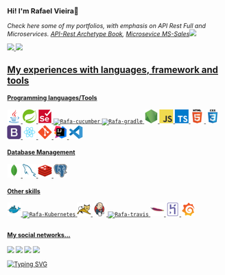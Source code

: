 ### Hi! I'm Rafael Vieira👋

<div>
    <p>
      <em>
	Check here some of my portfolios, with emphasis on API Rest Full and Microservices. <a href="https://github.com/rafaelrok/rest-archetypebook_v2">API-Rest Archetype Book</a>, <a href="https://github.com/rafaelrok/ms-sales">Microsevice MS-Sales</a><img src="https://media.giphy.com/media/WUlplcMpOCEmTGBtBW/giphy.gif" width="30"> 
      </em>
    </p>
</div>

<div>
  <a href="https://github.com/rafaelrok">
  <img height="180em" src="https://github-readme-stats.vercel.app/api?username=rafaelrok&show_icons=true&theme=dracula&include_all_commits=true&count_private=true"/>
  <img height="180em" src="https://github-readme-stats.vercel.app/api/top-langs/?username=rafaelrok&layout=compact&langs_count=7&theme=dracula"/>
</div>

##

<div style="display: inline_block">
<h2>My experiences with languages, framework and tools</h2>
<h4>Programming languages/Tools</h4>
<code><img alt="Rafa-Java" height="32" src="https://raw.githubusercontent.com/devicons/devicon/master/icons/java/java-original.svg"></code>
<code><img alt="Rafa-Spring" height="32" src="https://raw.githubusercontent.com/devicons/devicon/master/icons/spring/spring-original.svg"></code>
<code><img alt="Rafa-Selenium" height="32" src="https://raw.githubusercontent.com/devicons/devicon/master/icons/selenium/selenium-original.svg"></code>
<code><img alt="Rafa-cucumber" height="32" src="https://cdn.jsdelivr.net/gh/devicons/devicon/icons/cucumber/cucumber-plain.svg""></code>
<code><img alt="Rafa-gradle" height="32" src="https://cdn.jsdelivr.net/gh/devicons/devicon/icons/gradle/gradle-plain.svg""></code>
<code><img height="32" src="https://raw.githubusercontent.com/github/explore/80688e429a7d4ef2fca1e82350fe8e3517d3494d/topics/nodejs/nodejs.png" alt="Nodejs"/></code>
<code><img height="32" src="https://raw.githubusercontent.com/github/explore/80688e429a7d4ef2fca1e82350fe8e3517d3494d/topics/javascript/javascript.png" alt="Javascript"/></code>
<code><img height="32" src="https://raw.githubusercontent.com/github/explore/80688e429a7d4ef2fca1e82350fe8e3517d3494d/topics/typescript/typescript.png" alt="Typescript"/></code>
<code><img height="32" src="https://raw.githubusercontent.com/github/explore/80688e429a7d4ef2fca1e82350fe8e3517d3494d/topics/html/html.png" alt="HTML5"/></code>
<code><img height="32" src="https://raw.githubusercontent.com/github/explore/80688e429a7d4ef2fca1e82350fe8e3517d3494d/topics/css/css.png" alt="CSS"/></code>
<code><img height="32" src="https://raw.githubusercontent.com/github/explore/80688e429a7d4ef2fca1e82350fe8e3517d3494d/topics/bootstrap/bootstrap.png" alt="Bootstrap"/></code>
<code><img height="32" src="https://raw.githubusercontent.com/github/explore/80688e429a7d4ef2fca1e82350fe8e3517d3494d/topics/react/react.png" alt="React"/></code>
<code><img alt="Rafa-Git" height="32" src="https://raw.githubusercontent.com/devicons/devicon/master/icons/git/git-original.svg"></code>
<code><img alt="Rafa-intelij" height="32" src="https://raw.githubusercontent.com/devicons/devicon/master/icons/intellij/intellij-original.svg"></code>
<code><img alt="Rafa-vscode" height="32" src="https://raw.githubusercontent.com/devicons/devicon/master/icons/vscode/vscode-original.svg"></code>
<h4>Database Management</h4>
<code><img alt="Rafa-Mongodb" height="32" src="https://raw.githubusercontent.com/devicons/devicon/master/icons/mongodb/mongodb-original.svg"></code>
<code><img alt="Rafa-mysql" height="32" src="https://raw.githubusercontent.com/devicons/devicon/master/icons/mysql/mysql-original.svg"></code>
<code><img alt="Rafa-redis" height="32" src="https://raw.githubusercontent.com/devicons/devicon/master/icons/redis/redis-original.svg"></code>
<code><img alt="Rafa-PostgreSql" height="32" src="https://raw.githubusercontent.com/devicons/devicon/master/icons/postgresql/postgresql-original.svg"></code>  
<h4>Other skills</h4>
<code><img alt="Rafa-Docker" height="32" src="https://raw.githubusercontent.com/devicons/devicon/master/icons/docker/docker-original.svg"></code>
<code><img alt="Rafa-Kubernetes" height="32" src="https://cdn.jsdelivr.net/gh/devicons/devicon/icons/kubernetes/kubernetes-plain.svg"></code>
<code><img alt="Rafa-tomcat" height="32" src="https://raw.githubusercontent.com/devicons/devicon/master/icons/tomcat/tomcat-original.svg"></code>
<code><img alt="Rafa-jenkins" height="32" src="https://raw.githubusercontent.com/devicons/devicon/master/icons/jenkins/jenkins-original.svg"></code>
<code><img alt="Rafa-travis" height="32" src="https://cdn.jsdelivr.net/gh/devicons/devicon/icons/travis/travis-plain.svg"/></code>
<code><img alt="Rafa-apache" height="32" src="https://raw.githubusercontent.com/devicons/devicon/master/icons/apache/apache-original.svg"></code>
<code><img alt="Rafa-Heroku" height="32" src="https://raw.githubusercontent.com/devicons/devicon/master/icons/heroku/heroku-original.svg"></code>
<code><img alt="Rafa-grafana" height="32" src="https://raw.githubusercontent.com/devicons/devicon/master/icons/grafana/grafana-original.svg"></code>
</div>

##
<div style="display: inline_block"> 
<h4>My social networks...</h4>
  <a href="https://www.instagram.com/raaffa_vieira/" target="_blank"><img src="https://img.shields.io/badge/-Instagram-%23E4405F?style=for-the-badge&logo=instagram&logoColor=white" target="_blank"></a>
  <a href="https://discord.com/channels/@me" target="_blank"><img src="https://img.shields.io/badge/Discord-7289DA?style=for-the-badge&logo=discord&logoColor=white" target="_blank"></a> 
  <a href = "mailto:rafaelrok25@gmail.com"><img src="https://img.shields.io/badge/-Gmail-%23333?style=for-the-badge&logo=gmail&logoColor=white" target="_blank"></a>
  <a href="https://www.linkedin.com/in/rafael-vieira-dos-santos-7a1842201/" target="_blank"><img src="https://img.shields.io/badge/-LinkedIn-%230077B5?style=for-the-badge&logo=linkedin&logoColor=white" target="_blank"></a> 
 
  [![Typing SVG](https://readme-typing-svg.herokuapp.com?color=009208&size=33&center=true&vCenter=true&width=840&height=80&lines=Staying+focused+and+dedication;is+the+vision+for+a+bright+future)](https://git.io/typing-svg)
 
</div>

